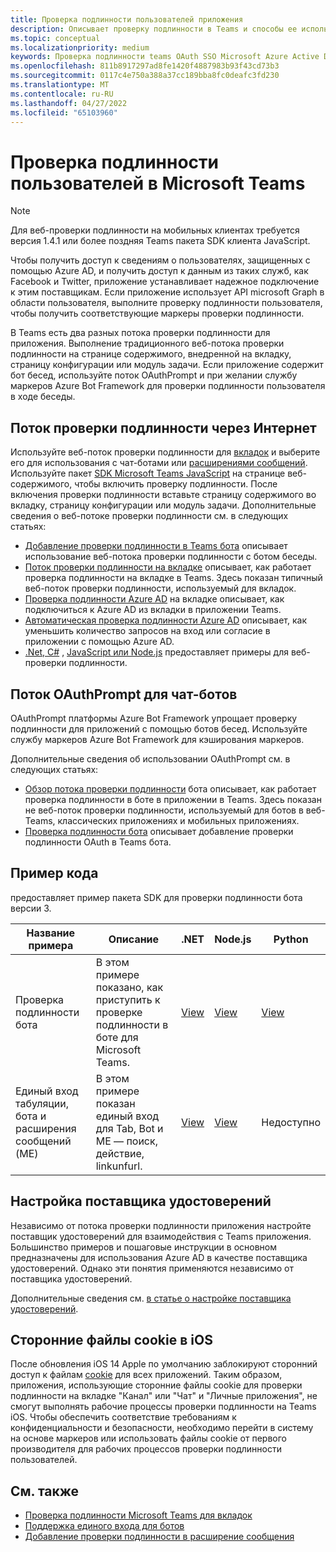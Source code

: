 ```yaml
---
title: Проверка подлинности пользователей приложения
description: Описывает проверку подлинности в Teams и способы ее использования в приложениях
ms.topic: conceptual
ms.localizationpriority: medium
keywords: Проверка подлинности teams OAuth SSO Microsoft Azure Active Directory (Azure AD)
ms.openlocfilehash: 811b8917297ad8fe1420f4887983b93f43cd73b3
ms.sourcegitcommit: 0117c4e750a388a37cc189bba8fc0deafc3fd230
ms.translationtype: MT
ms.contentlocale: ru-RU
ms.lasthandoff: 04/27/2022
ms.locfileid: "65103960"
---
```

# <a name="authenticate-users-in-microsoft-teams"></a>Проверка подлинности пользователей в Microsoft Teams

> [!Note]
> Для веб-проверки подлинности на мобильных клиентах требуется версия 1.4.1 или более поздняя Teams пакета SDK клиента JavaScript.

Чтобы получить доступ к сведениям о пользователях, защищенных с помощью Azure AD, и получить доступ к данным из таких служб, как Facebook и Twitter, приложение устанавливает надежное подключение к этим поставщикам. Если приложение использует API microsoft Graph в области пользователя, выполните проверку подлинности пользователя, чтобы получить соответствующие маркеры проверки подлинности.

В Teams есть два разных потока проверки подлинности для приложения. Выполнение традиционного веб-потока проверки подлинности на странице [](~/tabs/how-to/create-tab-pages/content-page.md) содержимого, внедренной на вкладку, страницу конфигурации или модуль задачи. Если приложение содержит бот бесед, используйте поток OAuthPrompt и при желании службу маркеров Azure Bot Framework для проверки подлинности пользователя в ходе беседы.

## <a name="web-based-authentication-flow"></a>Поток проверки подлинности через Интернет

Используйте веб-поток проверки подлинности для [вкладок](~/tabs/what-are-tabs.md) и выберите его для использования с [](~/bots/what-are-bots.md) чат-ботами или [расширениями сообщений](~/messaging-extensions/what-are-messaging-extensions.md). Используйте пакет [SDK Microsoft Teams JavaScript](/javascript/api/overview/msteams-client) на странице веб-содержимого, чтобы включить проверку подлинности. После включения проверки подлинности вставьте страницу содержимого во вкладку, страницу конфигурации или модуль задачи. Дополнительные сведения о веб-потоке проверки подлинности см. в следующих статьях:

* [Добавление проверки подлинности в Teams бота](~/bots/how-to/authentication/add-authentication.md) описывает использование веб-потока проверки подлинности с ботом беседы.
* [Поток проверки подлинности на вкладке](~/tabs/how-to/authentication/auth-flow-tab.md) описывает, как работает проверка подлинности на вкладке в Teams. Здесь показан типичный веб-поток проверки подлинности, используемый для вкладок.
* [Проверка подлинности Azure AD](~/tabs/how-to/authentication/auth-tab-AAD.md) на вкладке описывает, как подключиться к Azure AD из вкладки в приложении Teams.
* [Автоматическая проверка подлинности Azure AD](~/tabs/how-to/authentication/auth-silent-AAD.md) описывает, как уменьшить количество запросов на вход или согласие в приложении с помощью Azure AD.
* [.Net, C#](https://github.com/OfficeDev/microsoft-teams-sample-complete-csharp) , [JavaScript или Node.js](https://github.com/OfficeDev/microsoft-teams-sample-complete-node) предоставляет примеры для веб-проверки подлинности.

## <a name="the-oauthprompt-flow-for-conversational-bots"></a>Поток OAuthPrompt для чат-ботов

OAuthPrompt платформы Azure Bot Framework упрощает проверку подлинности для приложений с помощью ботов бесед. Используйте службу маркеров Azure Bot Framework для кэширования маркеров.

Дополнительные сведения об использовании OAuthPrompt см. в следующих статьях:

* [Обзор потока проверки подлинности](~/bots/how-to/authentication/auth-flow-bot.md) бота описывает, как работает проверка подлинности в боте в приложении в Teams. Здесь показан не веб-поток проверки подлинности, используемый для ботов в веб-Teams, классических приложениях и мобильных приложениях.
* [Проверка подлинности бота](~/bots/how-to/authentication/add-authentication.md) описывает добавление проверки подлинности OAuth в Teams бота.

## <a name="code-sample"></a>Пример кода

предоставляет пример пакета SDK для проверки подлинности бота версии 3.

| **Название примера** | **Описание** | **.NET** | **Node.js** | **Python** |
|---------------|------------|------------|-------------|---------------|
| Проверка подлинности бота | В этом примере показано, как приступить к проверке подлинности в боте для Microsoft Teams. | [View](https://github.com/microsoft/BotBuilder-Samples/tree/master/samples/csharp_dotnetcore/46.teams-auth) | [View](https://github.com/microsoft/BotBuilder-Samples/tree/master/samples/javascript_nodejs/46.teams-auth) | [View](https://github.com/microsoft/BotBuilder-Samples/tree/main/samples/python/46.teams-auth) |
| Единый вход табуляции, бота и расширения сообщений (ME) | В этом примере показан единый вход для Tab, Bot и ME — поиск, действие, linkunfurl. |  [View](https://github.com/OfficeDev/Microsoft-Teams-Samples/tree/main/samples/app-sso/csharp) | [View](https://github.com/OfficeDev/Microsoft-Teams-Samples/tree/main/samples/app-sso/nodejs) | Недоступно |

## <a name="configure-the-identity-provider"></a>Настройка поставщика удостоверений

Независимо от потока проверки подлинности приложения настройте поставщик удостоверений для взаимодействия с Teams приложения. Большинство примеров и пошаговые инструкции в основном предназначены для использования Azure AD в качестве поставщика удостоверений. Однако эти понятия применяются независимо от поставщика удостоверений.

Дополнительные сведения см. [в статье о настройке поставщика удостоверений](~/concepts/authentication/configure-identity-provider.md).

## <a name="third-party-cookies-on-ios"></a>Сторонние файлы cookie в iOS

После обновления iOS 14 Apple по умолчанию заблокируют сторонний доступ к файлам [cookie](https://webkit.org/blog/10218/full-third-party-cookie-blocking-and-more/) для всех приложений. Таким образом, приложения, использующие сторонние файлы cookie для проверки подлинности на вкладке "Канал" или "Чат" и "Личные приложения", не смогут выполнять рабочие процессы проверки подлинности на Teams iOS. Чтобы обеспечить соответствие требованиям к конфиденциальности и безопасности, необходимо перейти в систему на основе маркеров или использовать файлы cookie от первого производителя для рабочих процессов проверки подлинности пользователей.

## <a name="see-also"></a>См. также

* [Проверка подлинности Microsoft Teams для вкладок](~/tabs/how-to/authentication/auth-flow-tab.md)
* [Поддержка единого входа для ботов](~/bots/how-to/authentication/auth-aad-sso-bots.md)
* [Добавление проверки подлинности в расширение сообщения](~/messaging-extensions/how-to/add-authentication.md)
